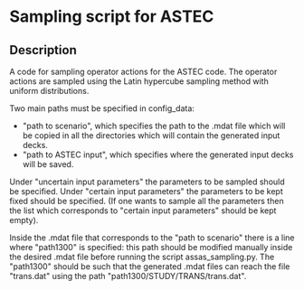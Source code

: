 # Sampling script for ASTEC

## Description

A code for sampling operator actions for the ASTEC code. The operator actions are sampled using the Latin hypercube sampling method with uniform distributions.

Two main paths must be specified in config_data:
- "path to scenario", which specifies the path to the .mdat file which will be copied in all the directories which will contain the generated input decks.
- "path to ASTEC input", which specifies where the generated input decks will be saved.

Under "uncertain input parameters" the parameters to be sampled should be specified.
Under "certain input parameters" the parameters to be kept fixed should be specified. (If one wants to sample all the parameters then the list which corresponds to "certain input parameters" should be kept empty).

Inside the .mdat file that corresponds to the "path to scenario" there is a line where "path1300" is specified: this path should be modified manually inside the desired .mdat file before running the script assas_sampling.py. The "path1300" should be such that the generated .mdat files can reach the file "trans.dat" using the path "path1300/STUDY/TRANS/trans.dat".

